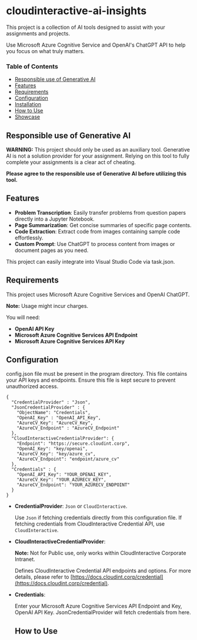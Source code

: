 # cloudinteractive-ai-insights
This project is a collection of AI tools designed to assist with your assignments and projects.

Use Microsoft Azure Cognitive Service and OpenAI's ChatGPT API to help you focus on what truly matters.




### Table of Contents
* [Responsible use of Generative AI](#responsible-use-of-generative-ai)
* [Features](#features)
* [Requirements](#requirements)
* [Configuration](#configuration)
* [Installation](#installation)
* [How to Use](#how-to-use)
* [Showcase](#showcase)

## Responsible use of Generative AI
**WARNING:**
This project should only be used as an auxiliary tool. Generative AI is not a solution provider for your assignment. Relying on this tool to fully complete your assignments is a clear act of cheating. 

**Please agree to the responsible use of Generative AI before utilizing this tool.**

## Features
- **Problem Transcription**:   Easily transfer problems from question papers directly into a Jupyter Notebook.
- **Page Summarization**:   Get concise summaries of specific page contents.
- **Code Extraction**:   Extract code from images containing sample code effortlessly.
- **Custom Prompt**:   Use ChatGPT to process content from images or document pages as you need.

This project can easily integrate into Visual Studio Code via task.json.
## Requirements
This project uses Microsoft Azure Cognitive Services and OpenAI ChatGPT. 

**Note:** Usage might incur charges.

You will need:
- **OpenAI API Key**
- **Microsoft Azure Cognitive Services API Endpoint**
- **Microsoft Azure Cognitive Services API Key**

## Configuration
config.json file must be present in the program directory.
This file contains your API keys and endpoints. Ensure this file is kept secure to prevent unauthorized access.

```
{
  "CredentialProvider" : "Json",
  "JsonCredentialProvider" : {
    "ObjectName": "Credentials",
    "OpenAI_Key" : "OpenAI_API_Key",
    "AzureCV_Key": "AzureCV_Key",
    "AzureCV_Endpoint" : "AzureCV_Endpoint"
  },
  "CloudInteractiveCredentialProvider": {
    "Endpoint": "https://secure.cloudint.corp",
    "OpenAI_Key": "key/openai",
    "AzureCV_Key": "key/azure_cv",
    "AzureCV_Endpoint": "endpoint/azure_cv"
  },
  "Credentials" : {
    "OpenAI_API_Key": "YOUR_OPENAI_KEY",
    "AzureCV_Key": "YOUR_AZURECV_KEY",
    "AzureCV_Endpoint": "YOUR_AZURECV_ENDPOINT"
  }
}
```

- **CredentialProvider**: `Json` or `CloudInteractive`.
  
  Use `Json` if fetching credentials directly from this configuration file.
  If fetching credentials from CloudInteractive Credential API, use `CloudInteractive`.

- **CloudInteractiveCredentialProvider**:
  
  **Note:** Not for Public use, only works within CloudInteractive Corporate Intranet.
  
  Defines CloudInteractive Credential API endpoints and options.
  For more details, please refer to [https://docs.cloudint.corp/credential](https://docs.cloudint.corp/credential).
  
- **Credentials**:

  Enter your Microsoft Azure Cognitive Services API Endpoint and Key, OpenAI API Key. JsonCredentialProvider will fetch credentials from here.

  ## How to Use
  
